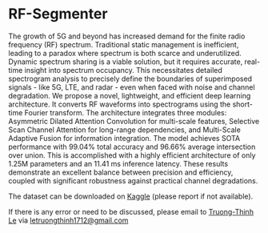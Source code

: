 # RF-Segmenter

The growth of 5G and beyond has increased demand for the finite radio frequency (RF) spectrum. Traditional static management is inefficient, leading to a paradox where spectrum is both scarce and underutilized. Dynamic spectrum sharing is a viable solution, but it requires accurate, real-time insight into spectrum occupancy. This necessitates detailed spectrogram analysis to precisely define the boundaries of superimposed signals - like 5G, LTE, and radar - even when faced with noise and channel degradation. We propose a novel, lightweight, and efficient deep learning architecture. It converts RF waveforms into spectrograms using the short-time Fourier transform. The architecture integrates three modules: Asymmetric Dilated Attention Convolution for multi-scale features, Selective Scan Channel Attention for long-range dependencies, and Multi-Scale Adaptive Fusion for information integration. The model achieves SOTA performance with 99.04% total accuracy and 96.66% average intersection over union. This is accomplished with a highly efficient architecture of only 1.25M parameters and an 11.41 ms inference latency. These results demonstrate an excellent balance between precision and efficiency, coupled with significant robustness against practical channel degradations.

The dataset can be downloaded on [Kaggle]([https://www.kaggle.com/dataset-link](https://www.kaggle.com/datasets/letruongthinh/radarcomm)) (please report if not available).

If there is any error or need to be discussed, please email to [Truong-Thinh Le](https://github.com/KrynStackk) via [letruongthinh1712@gmail.com](mailto:letruongthinh1712@gmail.com)
